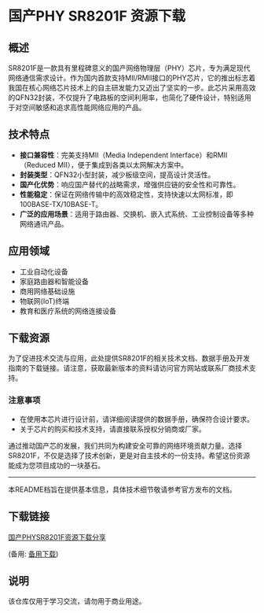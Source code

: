 # 国产PHY SR8201F 资源下载

## 概述

SR8201F是一款具有里程碑意义的国产网络物理层（PHY）芯片，专为满足现代网络通信需求设计。作为国内首款支持MII/RMII接口的PHY芯片，它的推出标志着我国在核心网络芯片技术上的自主研发能力又迈出了坚实的一步。此芯片采用高效的QFN32封装，不仅提升了电路板的空间利用率，也简化了硬件设计，特别适用于对空间敏感和追求高性能网络应用的产品。

## 技术特点

- **接口兼容性**：完美支持MII（Media Independent Interface）和RMII（Reduced MII），便于集成到各类以太网解决方案中。
- **封装类型**：QFN32小型封装，减少板级空间，提高设计灵活性。
- **国产化优势**：响应国产替代的战略需求，增强供应链的安全性和可靠性。
- **性能稳定**：保证在网络传输中的高效稳定性，支持快速以太网标准，即100BASE-TX/10BASE-T。
- **广泛的应用场景**：适用于路由器、交换机、嵌入式系统、工业控制设备等多种网络通讯产品。

## 应用领域

- 工业自动化设备
- 家庭路由器和智能设备
- 商用网络基础设施
- 物联网(IoT)终端
- 教育和医疗系统的网络连接设备

## 下载资源

为了促进技术交流与应用，此处提供SR8201F的相关技术文档、数据手册及开发指南的下载链接。请注意，获取最新版本的资料请访问官方网站或联系厂商技术支持。

### 注意事项

- 在使用本芯片进行设计前，请详细阅读提供的数据手册，确保符合设计要求。
- 关于芯片的购买和技术支持，请直接联系授权分销商或厂家。

通过推动国产芯的发展，我们共同为构建安全可靠的网络环境贡献力量。选择SR8201F，不仅是选择了技术创新，更是对自主技术的一份支持。希望这份资源能成为您项目成功的一块基石。

---

本README档旨在提供基本信息，具体技术细节敬请参考官方发布的文档。

## 下载链接
[国产PHYSR8201F资源下载分享](https://pan.quark.cn/s/38721665091a) 

(备用: [备用下载](https://pan.baidu.com/s/14sSh7t4Vwc-ZY7fuG6HO8g?pwd=1234))

## 说明

该仓库仅用于学习交流，请勿用于商业用途。
